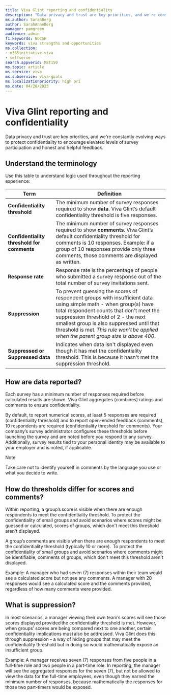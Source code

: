 ```yaml
---
title: Viva Glint reporting and confidentiality
description: "Data privacy and trust are key priorities, and we're constantly evolving ways to protect confidentiality to encourage elevated levels of survey participation and honest and helpful feedback."
ms.author: SarahBerg
author: SarahAnneBerg
manager: pamgreen
audience: admin
f1.keywords: NOCSH
keywords: viva strengths and opportunities
ms.collection:  
- m365initiative-viva
- selfserve 
search.appverid: MET150 
ms.topic: article
ms.service: viva
ms.subservice: viva-goals
ms.localizationpriority: high pri
ms.date: 04/28/2023
---
```


# Viva Glint reporting and confidentiality

Data privacy and trust are key priorities, and we're constantly evolving ways to protect confidentiality to encourage elevated levels of survey participation and honest and helpful feedback.  

## Understand the terminology 

Use this table to understand logic used throughout the reporting experience: 

| **Term** | **Definition** | 
|---|---|
| **Confidentiality threshold** | The minimum number of survey responses required to show **data**. Viva Glint’s default confidentiality threshold is five responses. |
| **Confidentiality threshold for comments** | The minimum number of survey responses required to show **comments**. Viva Glint’s default confidentiality threshold for comments is 10 responses. Example: if a group of 10 responses provide only three comments, those comments are displayed as written.  |
| **Response rate** | Response rate is the percentage of people who submitted a survey response out of the total number of survey invitations sent.|
| **Suppression** | To prevent guessing the scores of respondent groups with insufficient data using simple math - when group(s) have total respondent counts that don't meet the suppression threshold of 2 - the next smallest group is also suppressed until that threshold is met. *This rule won't be applied when the parent group size is above 400*.  |
| **Suppressed or Suppressed data** | Indicates when data isn't displayed even though it has met the confidentiality threshold. This is because it hasn't met the suppression threshold.  |

## How are data reported? 

Each survey has a minimum number of responses required before calculated results are shown. Viva Glint aggregates (combines) ratings and comments to ensure confidentiality.  

By default, to report numerical scores, at least 5 responses are required (confidentiality threshold) and to report open-ended feedback (comments), 10 respondents are required (confidentiality threshold for comments). Your company’s survey administrator configures these thresholds before launching the survey and are noted before you respond to any survey. Additionally, survey results tied to your personal identity may be available to your employer and is noted, if applicable. 

   > [!NOTE]
   > Take care not to identify yourself in comments by the language you use or what you decide to write. 

## How do thresholds differ for scores and comments? 

Within reporting, a group’s score is visible when there are enough respondents to meet the confidentiality threshold. To protect the confidentiality of small groups and avoid scenarios where scores might be guessed or calculated, scores of groups, which don't meet this threshold aren't displayed. 

A group’s comments are visible when there are enough respondents to meet the confidentiality threshold (typically 10 or more).  To protect the confidentiality of small groups and avoid scenarios where comments might be identifiable, comments of groups, which don't meet this threshold aren't displayed. 

Example: A manager who had seven (7) responses within their team would see a calculated score but not see any comments. A manager with 20 responses would see a calculated score and the comments provided, regardless of how many comments were provided. 

## What is suppression? 

In most scenarios, a manager viewing their own team’s scores will see those scores displayed provided the confidentiality threshold is met. However, when groups’ scores are being compared next to one another, certain confidentiality implications must also be addressed. Viva Glint does this through suppression - a way of hiding groups that may meet the confidentiality threshold but in doing so would mathematically expose an insufficient group. 

Example: A manager receives seven (7) responses from five people in a full-time role and two people in a part-time role. In reporting, the manager will see the aggregated responses for the seven (7), but not be allowed to view the data for the full-time employees, even though they earned the minimum number of responses, because mathematically the responses for those two part-timers would be exposed.  